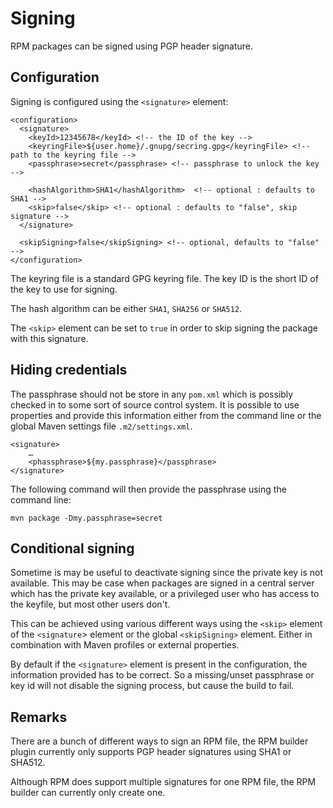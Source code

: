 # Signing

RPM packages can be signed using PGP header signature.

## Configuration

Signing is configured using the `<signature>` element:

    <configuration>
      <signature>
        <keyId>12345678</keyId> <!-- the ID of the key -->
        <keyringFile>${user.home}/.gnupg/secring.gpg</keyringFile> <!-- path to the keyring file -->
        <passphrase>secret</passphrase> <!-- passphrase to unlock the key -->
        
        <hashAlgorithm>SHA1</hashAlgorithm>  <!-- optional : defaults to SHA1 -->
        <skip>false</skip> <!-- optional : defaults to "false", skip signature --> 
      </signature>
      
      <skipSigning>false</skipSigning> <!-- optional, defaults to "false" -->
    </configuration>
    
The keyring file is a standard GPG keyring file. The key ID is the short ID of the key to use for signing.

The hash algorithm can be either `SHA1`, `SHA256` or `SHA512`.

The `<skip>` element can be set to `true` in order to skip signing the package with this signature.

## Hiding credentials

The passphrase should not be store in any `pom.xml` which is possibly checked in to some sort of
source control system. It is possible to use properties and provide this information either from
the command line or the global Maven settings file `.m2/settings.xml`.

    <signature>
        …
        <phassphrase>${my.passphrase}</passphrase>
    </signature>
    
The following command will then provide the passphrase using the command line:

    mvn package -Dmy.passphrase=secret
    
## Conditional signing

Sometime is may be useful to deactivate signing since the private key is not available. This may be case
when packages are signed in a central server which has the private key available, or a privileged user
who has access to the keyfile, but most other users don't.

This can be achieved using various different ways using the `<skip>` element of the `<signature`> element
or the global `<skipSigning>` element. Either in combination with Maven profiles or external properties.

By default if the `<signature>` element is present in the configuration, the information provided
has to be correct. So a missing/unset passphrase or key id will not disable the signing process, but cause
the build to fail.

## Remarks

There are a bunch of different ways to sign an RPM file, the RPM builder plugin currently
only supports PGP header signatures using SHA1 or SHA512.

Although RPM does support multiple signatures for one RPM file, the RPM builder can currently only
create one.